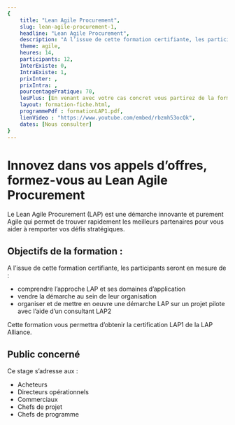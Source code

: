 ```yaml
---
{
	title: "Lean Agile Procurement",
	slug: lean-agile-procurement-1, 
	headline: "Lean Agile Procurement",
	description: "A l’issue de cette formation certifiante, les participants comprendront l’approche Lean Agile Procurement et ses domaines d’application",
	theme: agile,
	heures: 14,
	participants: 12,
	InterExiste: 0,
	IntraExiste: 1,
	prixInter: ,
	prixIntra: ,
	pourcentagePratique: 70,
	lesPlus: [En venant avec votre cas concret vous partirez de la formation avec des éléments actionnables pour lancer votre premier pilote.],
	layout: formation-fiche.html, 
	programmePdf : formationLAP1.pdf,
	lienVideo : "https://www.youtube.com/embed/rbzmh53ocQk",
	dates: [Nous consulter]
}
---
```


# Innovez dans vos appels d’offres, formez-vous au Lean Agile Procurement #
Le Lean Agile Procurement (LAP) est une démarche innovante et purement Agile qui permet de trouver rapidement les meilleurs partenaires pour vous aider à remporter vos défis stratégiques.

## Objectifs de la formation : ##
A l’issue de cette formation certifiante, les participants seront en mesure de : 
* comprendre l’approche LAP  et ses domaines d’application
* vendre la démarche au sein de leur organisation
* organiser et de mettre en oeuvre une démarche LAP sur un projet pilote avec l’aide d’un consultant LAP2

Cette formation vous permettra d’obtenir la certification LAP1 de la LAP Alliance.

## Public concerné ##
Ce stage s’adresse aux : 
* Acheteurs 
* Directeurs opérationnels
* Commerciaux
* Chefs de projet
* Chefs de programme
